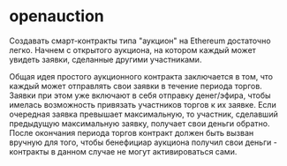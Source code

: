 # openauction


Создавать смарт-контракты типа "аукцион" на Ethereum достаточно легко. Начнем с открытого аукциона, на котором каждый может увидеть заявки, сделанные другими участниками.


Общая идея простого аукционного контракта заключается в том, что каждый может отправлять свои заявки в течение периода торгов. Заявки при этом уже включают в себя отправку денег/эфира, чтобы имелась возможность привязать участников торгов к их заявке. Если очередная заявка превышает максимальную, то участник, сделавший предыдущую максимальную заявку, получает свои деньги обратно. После окончания периода торгов контракт должен быть вызван вручную для того, чтобы бенефициар аукциона получил свои деньги - контракты в данном случае не могут активироваться сами.
